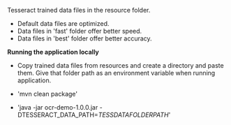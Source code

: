 

Tesseract trained data files in the resource folder.
- Default data files are optimized.
- Data files in 'fast' folder offer better speed.
- Data files in 'best' folder offer better accuracy.


<b>Running the application locally</b>

- Copy trained data files from resources and create a directory and paste them. Give that folder path as an environment variable when running application.

- 'mvn clean package'

- 'java -jar ocr-demo-1.0.0.jar -DTESSERACT_DATA_PATH=<i>TESSDATAFOLDERPATH</i>'